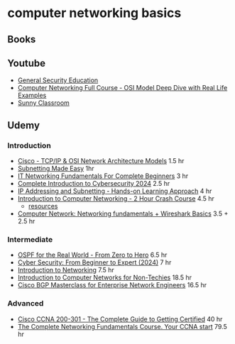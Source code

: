 # computer networking basics

## Books

## Youtube
- [General Security Education](https://www.youtube.com/playlist?list=PLhixgUqwRTjz6VwU3uDK_Pk6F5Tl0KuoC)
- [Computer Networking Full Course - OSI Model Deep Dive with Real Life Examples](https://www.youtube.com/watch?v=IPvYjXCsTg8)
- [Sunny Classroom](https://www.youtube.com/@sunnyclassroom24/playlists)



## Udemy

### Introduction
- [Cisco - TCP/IP & OSI Network Architecture Models](https://www.udemy.com/course/cisco-tcpip-osi-network-architecture-models) 1.5 hr
- [Subnetting Made Easy](https://udemy.com/course/subnetting-made-easy/) 1hr
- [IT Networking Fundamentals For Complete Beginners](https://udemy.com/course/it-networking-fundamentals/) 3 hr
- [Complete Introduction to Cybersecurity 2024](https://udemy.com/course/complete-introduction-to-cybersecurity/) 2.5 hr
- [IP Addressing and Subnetting - Hands-on Learning Approach](https://udemy.com/course/ip-addressing-and-subnetting-course/) 4 hr
- [Introduction to Computer Networking - 2 Hour Crash Course](https://www.udemy.com/course/networkingbasics/) 4.5 hr
  - [resources](resources/udemy/networkingbasics/)
- [Computer Network: Networking fundamentals + Wireshark Basics](https://udemy.com/course/computer-networks-course-networking-basics/) 3.5 + 2.5 hr


### Intermediate
- [OSPF for the Real World - From Zero to Hero](https://udemy.com/course/ospf-for-the-real-world-from-zero-to-hero/) 6.5 hr
- [Cyber Security: From Beginner to Expert (2024)](https://udemy.com/course/cybersecurity-from-beginner-to-expert/) 7 hr
- [Introduction to Networking](https://udemy.com/course/introduction-to-networking/) 7.5 hr
- [Introduction to Computer Networks for Non-Techies](https://udemy.com/course/introduction-to-computer-networks/) 18.5 hr
- [Cisco BGP Masterclass for Enterprise Network Engineers](https://udemy.com/course/cisco-bgp-masterclass/) 16.5 hr


### Advanced
- [Cisco CCNA 200-301 - The Complete Guide to Getting Certified](https://udemy.com/course/ccna-complete/) 40 hr
- [The Complete Networking Fundamentals Course. Your CCNA start](https://udemy.com/course/complete-networking-fundamentals-course-ccna-start/) 79.5 hr